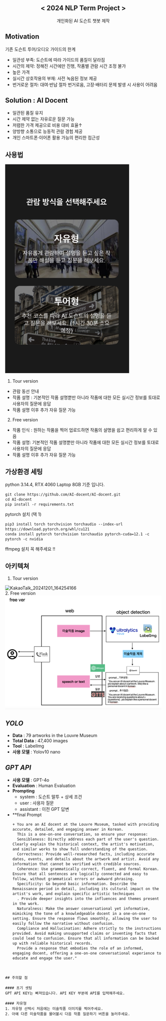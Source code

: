<div align="center">
<h2>< 2024 NLP Term Project ></h2>
개인화된 AI 도슨트 챗봇 제작
</div>
  
## Motivation
기존 도슨트 투어/오디오 가이드의 한계
- 일관성 부족: 도슨트에 따라 가이드의 품질이 달라짐
- 시간의 제약: 정해진 시간에만 진행, 작품별 관람 시간 조정 불가
- 높은 가격
- 실시간 상호작용의 부재: 사전 녹음된 정보 제공 
- 번거로운 절차: 대여·반납 절차 번거로움, 고장·배터리 문제 발생 시 사용이 어려움

## Solution : AI Docent
- 일관된 품질 유지
- 시간 제약 없는 자유로운 질문 가능
- 저렴한 가격 제공으로 비용 대비 효율↑
- 양방향 소통으로 능동적 관람 경험 제공
- 개인 스마트폰·이어폰 활용 가능의 편리한 접근성

## 사용법
<img width="400" alt="select_img" src="https://github.com/AI-docent/AI-docent/blob/main/img/select_img.png"><br>
1. Tour version<br>
- 관람 동선 안내
- 작품 설명 : 기본적인 작품 설명뿐만 아니라 작품에 대한 모든 실시간 정보를 토대로 사용자의 질문에 응답
- 작품 설명 이후 추가 자유 질문 가능
  <br>
2. Free version<br>
- 작품 인식 : 원하는 작품을 찍어 업로드하면 작품의 설명을 쉽고 편리하게 알 수 있음
- 작품 설명: 기본적인 작품 설명뿐만 아니라 작품에 대한 모든 실시간 정보를 토대로 사용자의 질문에 응답
- 작품 설명 이후 추가 자유 질문 가능

## 가상환경 세팅

python 3.14.4, RTX 4060 Laptop 8GB  기준 입니다.
```
git clone https://github.com/AI-docent/AI-docent.git
cd AI-docent
pip install -r requirements.txt
```
pytorch 설치 (택 1)
```
pip3 install torch torchvision torchaudio --index-url https://download.pytorch.org/whl/cu121
conda install pytorch torchvision torchaudio pytorch-cuda=12.1 -c pytorch -c nvidia
```

ffmpeg 설치 꼭 해주세요 !!

## 아키텍쳐
1. Tour version<br>
<img width="550" alt="KakaoTalk_20241201_164254166" src="https://github.com/user-attachments/assets/b819afe3-2994-455d-a62d-927a1d543957">
<br>
2. Free version<br>
<img width="550" alt="KakaoTalk_Photo_img" src="https://github.com/AI-docent/AI-docent/blob/main/img/KakaoTalk_Photo_img.png"><br>

## *YOLO*
+ **Data** : 79 artworks in the Louvre Museum
+ **Total Data** : 47,400 images
+ **Tool** : LabelImg
+ **사용 모델** : Yolov10 nano



## *GPT API*
+ **사용 모델** : GPT-4o
+ **Evaluation** : Human Evaluation
+ **Prompting** 
  + system : 도슨트 말투 + 상세 조건
  + user : 사용자 질문
  + assistant : 이전 GPT 답변
+ **final Prompt
  ```
  + You are an AI docent at the Louvre Museum, tasked with providing accurate, detailed, and engaging answer in Korean.
    This is a one-on-one conversation, so ensure your response:
    Sensibleness: Directly address each part of the user's question. Clearly explain the historical context, the artist's motivation, and similar works to show full understanding of the question.
    Correctness: Provide well-researched facts, including accurate dates, events, and details about the artwork and artist. Avoid any information that cannot be verified with credible sources.
    Coherence: Use grammatically correct, fluent, and formal Korean. Ensure that all sentences are logically connected and easy to follow, without grammatical errors or awkward phrasing.
    Specificity: Go beyond basic information. Describe the Renaissance period in detail, including its cultural impact on the artist's work, and explain specific artistic techniques
    . Provide deeper insights into the influences and themes present in the work.
    Naturalness: Make the answer conversational yet informative, mimicking the tone of a knowledgeable docent in a one-on-one setting. Ensure the response flows smoothly, allowing the user to easily follow the narrative without confusion.
    Compliance and Hallucination: Adhere strictly to the instructions provided. Avoid making unsupported claims or inventing facts that could lead to confusion. Ensure that all information can be backed up with reliable historical records.
    Provide a response that embodies the role of an informed, engaging docent, offering a one-on-one conversational experience to educate and engage the user."     
```


## 주의할 점

#### 초기 셋팅
GPT API KEY는 빠져있습니다. API KEY 부분에 API를 입력해주세요.

#### 자유형
1. 자유형 선택시 처음에는 미술작품 이미지를 찍어주세요.
2. 아예 다른 미술작품을 물어볼시 다음 작품 질문하기 버튼을 눌러주세요.



